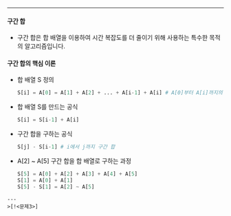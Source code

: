
---
#### 구간 합
- 구간 합은 합 배열을 이용하여 시간 복잡도를 더 줄이기 위해 사용하는 특수한 목적의 알고리즘입니다.
#### 구간 합의 핵심 이론
- 합 배열 S 정의
	```python
	S[i] = A[0] = A[1] + A[2] + ... + A[i-1] + A[i] # A[0]부터 A[i]까지의 합
	```
	
- 합 배열 S를 만드는 공식
	```python
	S[i] = S[i-1] + A[i]
	```
	
- 구간 합을 구하는 공식
	```python
	S[j] - S[i-1] # i에서 j까지 구간 합
	```
	
- A[2] ~ A[5] 구간 합을 합 배열로 구하는 과정
	```python
	S[5] = A[0] + A[2] + A[3] + A[4] + A[5] 
	S[1] = A[0] + A[1]
	S[5] - S[1] = A[2] ~ A[5]
```
---
>[!<문제3>]